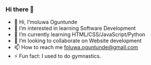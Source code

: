 ### Hi there 👋

- 👋 Hi, I’moluwa Oguntunde
- 👀 I’m interested in learning Software Development
- 🌱 I’m currently learning HTML/CSS/JavaScript/Python
- 💞️ I’m looking to collaborate on Website development
- 📫 How to reach me foluwa.oguntunde@gmail.com
- ⚡ Fun fact: I used to do gymnastics.
